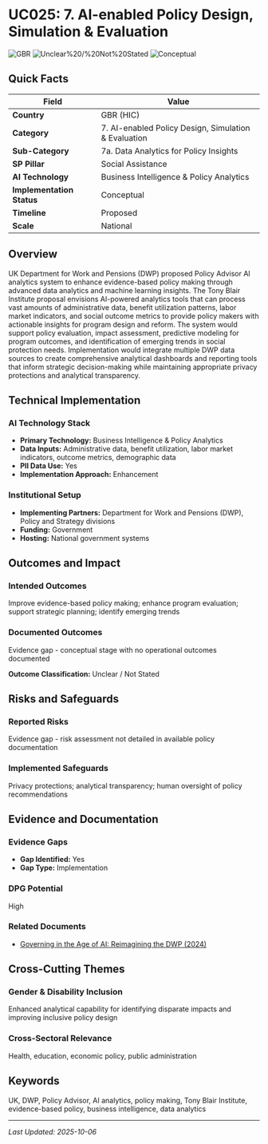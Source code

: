 # UC025: 7. AI-enabled Policy Design, Simulation & Evaluation

![GBR](https://img.shields.io/badge/GBR-green) ![Unclear%20/%20Not%20Stated](https://img.shields.io/badge/Unclear%20/%20Not%20Stated-blue) ![Conceptual](https://img.shields.io/badge/Conceptual-orange)

## Quick Facts

| Field | Value |
|-------|-------|
| **Country** | GBR (HIC) |
| **Category** | 7. AI-enabled Policy Design, Simulation & Evaluation |
| **Sub-Category** | 7a. Data Analytics for Policy Insights |
| **SP Pillar** | Social Assistance |
| **AI Technology** | Business Intelligence & Policy Analytics |
| **Implementation Status** | Conceptual |
| **Timeline** | Proposed |
| **Scale** | National |

## Overview

UK Department for Work and Pensions (DWP) proposed Policy Advisor AI analytics system to enhance evidence-based policy making through advanced data analytics and machine learning insights. The Tony Blair Institute proposal envisions AI-powered analytics tools that can process vast amounts of administrative data, benefit utilization patterns, labor market indicators, and social outcome metrics to provide policy makers with actionable insights for program design and reform. The system would support policy evaluation, impact assessment, predictive modeling for program outcomes, and identification of emerging trends in social protection needs. Implementation would integrate multiple DWP data sources to create comprehensive analytical dashboards and reporting tools that inform strategic decision-making while maintaining appropriate privacy protections and analytical transparency.

## Technical Implementation

### AI Technology Stack
- **Primary Technology:** Business Intelligence & Policy Analytics
- **Data Inputs:** Administrative data, benefit utilization, labor market indicators, outcome metrics, demographic data
- **PII Data Use:** Yes
- **Implementation Approach:** Enhancement

### Institutional Setup
- **Implementing Partners:** Department for Work and Pensions (DWP), Policy and Strategy divisions
- **Funding:** Government
- **Hosting:** National government systems

## Outcomes and Impact

### Intended Outcomes
Improve evidence-based policy making; enhance program evaluation; support strategic planning; identify emerging trends

### Documented Outcomes
Evidence gap - conceptual stage with no operational outcomes documented

**Outcome Classification:** Unclear / Not Stated

## Risks and Safeguards

### Reported Risks
Evidence gap - risk assessment not detailed in available policy documentation

### Implemented Safeguards
Privacy protections; analytical transparency; human oversight of policy recommendations

## Evidence and Documentation

### Evidence Gaps
- **Gap Identified:** Yes
- **Gap Type:** Implementation

### DPG Potential
High


### Related Documents

- [Governing in the Age of AI: Reimagining the DWP (2024)](../../documents/policy-institutional-reports/D019.md)

## Cross-Cutting Themes

### Gender & Disability Inclusion
Enhanced analytical capability for identifying disparate impacts and improving inclusive policy design

### Cross-Sectoral Relevance
Health, education, economic policy, public administration


## Keywords
UK, DWP, Policy Advisor, AI analytics, policy making, Tony Blair Institute, evidence-based policy, business intelligence, data analytics

---
*Last Updated: 2025-10-06*

